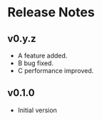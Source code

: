 Release Notes
=============

v0.y.z
------

* A feature added.
* B bug fixed.
* C performance improved.

v0.1.0
------

* Initial version
